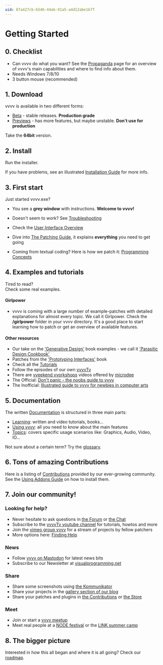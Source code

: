 ```yaml
---
uid: 87a427cb-b546-44ab-91a5-a4d12abe1b7f
---
```


# Getting Started

## 0. Checklist

* Can vvvv do what you want? See the [Propaganda](https://vvvv.org/propaganda) page for an overview of vvvv's main capabilities and where to find info about them.  
* Needs Windows 7/8/10  
* 3 button mouse (recommended)  

## 1. Download

vvvv is available in two different forms:  
* [Beta](https://vvvv.org/downloads) - stable releases. **Production grade**  
* [Previews](https://vvvv.org/downloads/previews) - has more features, but maybe unstable. **Don't use for production**  

Take the **64bit** version.  

## 2. Install
Run the installer.  

If you have problems, see an illustrated [Installation Guide](xref:98242e9a-e52a-4557-a9be-9550d3a1396e) for more info.  

## 3. First start
Just started vvvv.exe?  
* You see a **grey window** with instructions. **Welcome to vvvv!**  
* Doesn't seem to work? See [Troubleshooting](xref:654fb0a1-2f52-4425-8ab7-2f82d4785d54)  

* Check the [User Interface Overview](xref:f63e83e8-88d2-4eeb-818f-5bfed4060a77)  
* Dive into [The Patching Guide](xref:e1dde3b5-3f01-4d9b-bacb-0863b350f479), it explains **everything** you need to get going  
* Coming from textual coding? Here is how we patch it: [Programming Concepts](xref:87d944e5-aeae-451e-839d-58932488ed6e)  

## 4. Examples and tutorials
Tired to read?  
Check some real examples.  

#### Girlpower 

* vvvv is coming with a large number of example-patches with detailed explanations for almost every topic. We call it Girlpower. Check the **/girlpower** folder in your vvvv directory. It's a good place to start learning how to patch or get an overview of available features.  

#### Other resources

* Our take on the ['Generative Design'](xref:f8237df9-396a-42e9-bbee-3b6088c58565#generative-design) book examples - we call it <a href="https://vvvv.org/contribution/parasitic-design-a-vvvv-beginners-cookbook" class="extURL contribution" target="_blank">'Parasitic Design Cookbook'</a>  
* Patches from the ['Prototyping Interfaces'](xref:f8237df9-396a-42e9-bbee-3b6088c58565#prototyping-interfaces---interaktives-skizzieren-mit-vvvv) book  
* Check all the [Tutorials](xref:c5008f4e-f136-4cf5-915e-dbf32e4e5a70)  
* Follow the episodes of our own <a href="https://www.youtube.com/channel/UCu-xqv-TLwv6L0An7MJJA5A" class="extURL" target="_blank">vvvvTv</a>  
* There are <a href="https://www.youtube.com/channel/UCa8Vqigdbq5Gam_6dcGdNBw" class="extURL" target="_blank">vveekend vvorkshops</a> videos offered by <span class="user"><a href="https://vvvv.org/users/microdee" class="extURL" target="_blank">microdee</a></span>  
* The Official: <a href="https://vvvv.org/contribution/dont panic - the noobs guide to vvvv" class="extURL contribution" target="_blank">Don't panic - the noobs guide to vvvv</a>  
* The Inofficial: <a href="https://vvvv.org/contribution/illustrated guide to vvvv for newbies in computer arts" class="extURL contribution" target="_blank">Illustrated guide to vvvv for newbies in computer arts</a>  

## 5. Documentation
The written [Documentation](xref:fbc5a2de-2925-4242-90d1-1fa3b080140b) is structured in three main parts:  

* [Learning](xref:9a0247e2-45d6-4c62-a8a3-fd16a6c75fce): written and video tutorials, books...  
* [Using vvvv](xref:76d606f7-a11d-4298-9c57-8364d3d83826): all you need to know about the main features  
* [Topics](xref:706e5586-9621-4eb2-ae86-7f4357e11555): covers specific usage scenarios like: Graphics, Audio, Video, IO...  

Not sure about a certain term? Try the [glossary](https://vvvv.org/glossary).  

## 6. Tons of amazing Contributions
Here is a listing of <a href="https://vvvv.org/contributions/" class="extURL" target="_blank">Contributions</a> provided by our ever-growing community.  
See the [Using Addons Guide](xref:772e8696-25d4-4d8b-a31b-db4dd1ce1f3f) on how to install them.  

## 7. Join our community!


### Looking for help?

* Never hesitate to ask questions in <a href="https://discourse.vvvv.org/" class="extURL" target="_blank">the Forum</a> or [the Chat](xref:35d4ac33-88ee-42cb-b5f8-6d91dc20e7ef) 
* Subscribe to the <a href="https://www.youtube.com/channel/UCu-xqv-TLwv6L0An7MJJA5A" class="extURL" target="_blank">vvvvTv youtube channel</a> for tutorials, howtos and more  
* Join the <a href="https://vimeo.com/groups/vvvv/" class="extURL" target="_blank">vimeo group vvvv</a> for a stream of projects by fellow patchers  
* More options here: [Finding Help](xref:d226aa5e-55b1-4cb3-b016-cd958051fc4a)  

### News

* Follow <a href="https://mastodon.xyz/@vvvv" class="extURL" target="_blank">vvvv on Mastodon</a> for latest news bits  
* Subscribe to our Newsletter at <a href="http://localhost:1313/#contact" class="extURL" target="_blank">visualprogramming.net</a>

### Share

* Share some screenshots using [the Kommunikator](xref:1765bb2b-f698-405a-b207-a995995fb52b)  
* Share your projects in the <a href="https://vvvv.org/blog/24+126+124" class="extURL blog" target="_blank">gallery section of our blog</a>   
* Share your patches and plugins in <a href="https://vvvv.org/contributions/" class="extURL" target="_blank">the Contributions</a> or [the Store](https://vvvv.org/store)  

### Meet

* Join or start a <a href="https://gettogether.community/vvvv/events/" class="extURL" target="_blank">vvvv meetup</a>  
* Meet real people at a <a href="https://nodeforum.org/activities/node-forum/" class="extURL" target="_blank">NODE festival</a> or the <a href="http://link-summercamp.de/" class="extURL" target="_blank">LINK summer camp</a>   

## 8. The bigger picture

Interested in how this all began and where it is all going? Check our [roadmap](xref:739fa4ab-925f-4379-9aea-857f76cef1f6).


